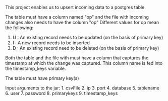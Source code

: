 This project enables us to upsert incoming data to a postgres table.

The table must have a column named "op" and the file with incoming changes also needs to have the column "op"
Different values for op mean the following:
  1. U : An existing record needs to be updated (on the basis of primary key)
  2. I : A new record needs to be inserted
  3. D : An existing record need to be deleted (on the basis of primary key)

Both the table and the file with must have a column that captures the timestamp at which the change was captured. This column name is fed into the timestamp_keys variable.

The table must have primary key(s)

Input arguments to the jar:
    1. csvFile
    2. ip
    3. port
    4. database
    5. tablename
    6. user
    7. password
    8. primarykeys
    9. timestamp_keys
